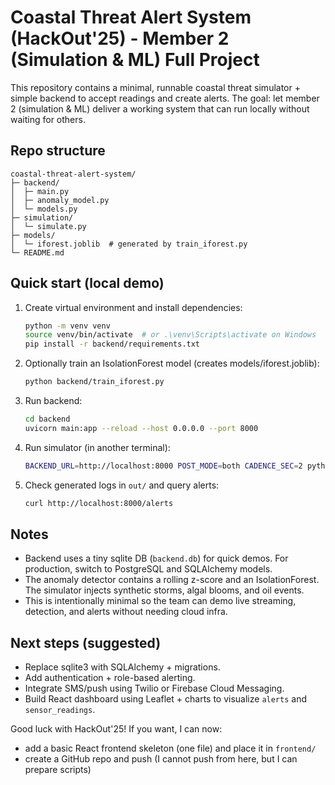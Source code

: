 # Coastal Threat Alert System (HackOut'25) - Member 2 (Simulation & ML) Full Project

This repository contains a minimal, runnable coastal threat simulator + simple backend to accept readings and create alerts.
The goal: let member 2 (simulation & ML) deliver a working system that can run locally without waiting for others.

## Repo structure
```
coastal-threat-alert-system/
├─ backend/
│  ├─ main.py
│  ├─ anomaly_model.py
│  └─ models.py
├─ simulation/
│  └─ simulate.py
├─ models/
│  └─ iforest.joblib  # generated by train_iforest.py
└─ README.md
```

## Quick start (local demo)
1. Create virtual environment and install dependencies:
   ```bash
   python -m venv venv
   source venv/bin/activate  # or .\venv\Scripts\activate on Windows
   pip install -r backend/requirements.txt
   ```

2. Optionally train an IsolationForest model (creates models/iforest.joblib):
   ```bash
   python backend/train_iforest.py
   ```

3. Run backend:
   ```bash
   cd backend
   uvicorn main:app --reload --host 0.0.0.0 --port 8000
   ```

4. Run simulator (in another terminal):
   ```bash
   BACKEND_URL=http://localhost:8000 POST_MODE=both CADENCE_SEC=2 python simulation/simulate.py
   ```

5. Check generated logs in `out/` and query alerts:
   ```bash
   curl http://localhost:8000/alerts
   ```

## Notes
- Backend uses a tiny sqlite DB (`backend.db`) for quick demos. For production, switch to PostgreSQL and SQLAlchemy models.
- The anomaly detector contains a rolling z-score and an IsolationForest. The simulator injects synthetic storms, algal blooms, and oil events.
- This is intentionally minimal so the team can demo live streaming, detection, and alerts without needing cloud infra.

## Next steps (suggested)
- Replace sqlite3 with SQLAlchemy + migrations.
- Add authentication + role-based alerting.
- Integrate SMS/push using Twilio or Firebase Cloud Messaging.
- Build React dashboard using Leaflet + charts to visualize `alerts` and `sensor_readings`.

Good luck with HackOut'25! If you want, I can now:
- add a basic React frontend skeleton (one file) and place it in `frontend/`
- create a GitHub repo and push (I cannot push from here, but I can prepare scripts)
